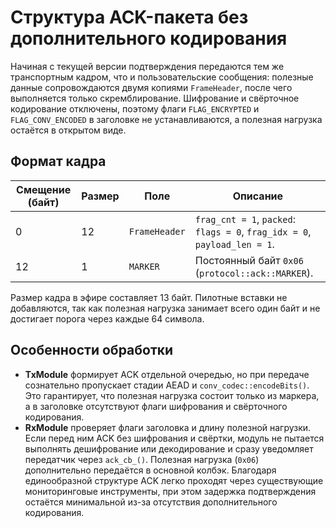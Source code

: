 # Структура ACK-пакета без дополнительного кодирования

Начиная с текущей версии подтверждения передаются тем же транспортным кадром,
что и пользовательские сообщения: полезные данные сопровождаются двумя копиями
`FrameHeader`, после чего выполняется только скремблирование. Шифрование и
свёрточное кодирование отключены, поэтому флаги `FLAG_ENCRYPTED` и
`FLAG_CONV_ENCODED` в заголовке не устанавливаются, а полезная нагрузка остаётся
в открытом виде.

## Формат кадра

| Смещение (байт) | Размер | Поле        | Описание |
|-----------------|--------|-------------|----------|
| 0               | 12     | `FrameHeader` | `frag_cnt = 1`, `packed`: `flags = 0`, `frag_idx = 0`, `payload_len = 1`. |
| 12              | 1      | `MARKER`      | Постоянный байт `0x06` (`protocol::ack::MARKER`). |

Размер кадра в эфире составляет 13 байт. Пилотные вставки не добавляются, так как
полезная нагрузка занимает всего один байт и не достигает порога через каждые 64
символа.

## Особенности обработки

* **TxModule** формирует ACK отдельной очередью, но при передаче
  сознательно пропускает стадии AEAD и `conv_codec::encodeBits()`.
  Это гарантирует, что полезная нагрузка состоит только из маркера,
  а в заголовке отсутствуют флаги шифрования и свёрточного кодирования.
* **RxModule** проверяет флаги заголовка и длину полезной нагрузки.
  Если перед ним ACK без шифрования и свёртки, модуль не пытается выполнять
  дешифрование или декодирование и сразу уведомляет передатчик через
  `ack_cb_()`. Полезная нагрузка (`0x06`) дополнительно передаётся в основной
  колбэк.
Благодаря единообразной структуре ACK легко проходят через существующие
мониторинговые инструменты, при этом задержка подтверждения остаётся минимальной
из-за отсутствия дополнительного кодирования.

